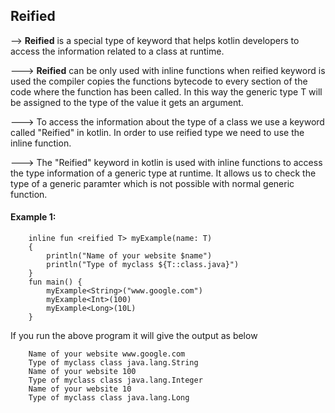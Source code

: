 ## Reified

--> **Reified** is a special type of keyword that helps kotlin developers to access the information related to a class at runtime. 

---> **Reified** can be only used with inline functions when reified keyword is used the compiler copies the functions bytecode to every section of the code where the function has been called. In this way the generic type T will be assigned to the type of the value it gets an argument.

---> To access the information about the type of a class we use a keyword called "Reified" in kotlin. In order to use reified type we need to use the inline function.

---> The "Reified" keyword in kotlin is used with inline functions to access the type information of a generic type at runtime. It allows us to check the type of a generic paramter which is not possible with normal generic function.

#### Example 1:

        inline fun <reified T> myExample(name: T)
        {
            println("Name of your website $name")
            println("Type of myclass ${T::class.java}")
        }
        fun main() {
            myExample<String>("www.google.com")
            myExample<Int>(100)
            myExample<Long>(10L)
        }

If you run the above program it will give the output as below

        Name of your website www.google.com
        Type of myclass class java.lang.String
        Name of your website 100
        Type of myclass class java.lang.Integer
        Name of your website 10
        Type of myclass class java.lang.Long
